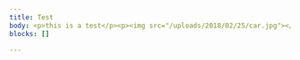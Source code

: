 ```yaml
---
title: Test
body: <p>this is a test</p><p><img src="/uploads/2018/02/25/car.jpg"></p>
blocks: []

---
```

